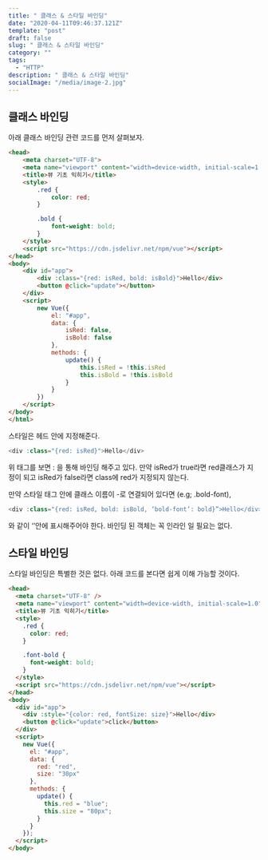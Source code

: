 ```yaml
---
title: " 클래스 & 스타일 바인딩"
date: "2020-04-11T09:46:37.121Z"
template: "post"
draft: false
slug: " 클래스 & 스타일 바인딩"
category: ""
tags:
  - "HTTP"
description: " 클래스 & 스타일 바인딩"
socialImage: "/media/image-2.jpg"
---
```


## 클래스 바인딩

아래 클래스 바인딩 관련 코드를 먼저 살펴보자.

```html
<head>
    <meta charset="UTF-8">
    <meta name="viewport" content="width=device-width, initial-scale=1.0">
    <title>뷰 기초 익히기</title>
    <style>
        .red {
            color: red;
        }

        .bold {
            font-weight: bold;
        }
    </style>
    <script src="https://cdn.jsdelivr.net/npm/vue"></script>
</head>
<body>
    <div id="app">
        <div :class="{red: isRed, bold: isBold}">Hello</div>
        <button @click="update"></button>
    </div>
    <script>
        new Vue({
            el: "#app",
            data: {
                isRed: false,
                isBold: false
            },
            methods: {
                update() {
                    this.isRed = !this.isRed
                    this.isBold = !this.isBold
                }
            }
        })
    </script>
</body>
</html>
```

스타일은 헤드 안에 지정해준다.

```js
<div :class="{red: isRed}">Hello</div>
```

위 태그를 보면 : 을 통해 바인딩 해주고 있다. 만약 isRed가 true라면 red클래스가 지정이 되고 isRed가 false라면 class에 red가 지정되지 않는다.

만약 스타일 태그 안에 클래스 이름이 -로 연결되어 있다면 (e.g; .bold-font),

```js
<div :class="{red: isRed, bold: isBold, ‘bold-font’: bold}”>Hello</div>
```

와 같이 ‘’안에 표시해주어야 한다.
바인딩 된 객체는 꼭 인라인 일 필요는 없다.

## 스타일 바인딩

스타일 바인딩은 특별한 것은 없다.
아래 코드를 본다면 쉽게 이해 가능할 것이다.

```html
<head>
  <meta charset="UTF-8" />
  <meta name="viewport" content="width=device-width, initial-scale=1.0" />
  <title>뷰 기초 익히기</title>
  <style>
    .red {
      color: red;
    }

    .font-bold {
      font-weight: bold;
    }
  </style>
  <script src="https://cdn.jsdelivr.net/npm/vue"></script>
</head>
<body>
  <div id="app">
    <div :style="{color: red, fontSize: size}">Hello</div>
    <button @click="update">click</button>
  </div>
  <script>
    new Vue({
      el: "#app",
      data: {
        red: "red",
        size: "30px"
      },
      methods: {
        update() {
          this.red = "blue";
          this.size = "80px";
        }
      }
    });
  </script>
</body>
```

<!-- ### reference

- https://stackoverflow.com/c/wecode/questions/308 -->

